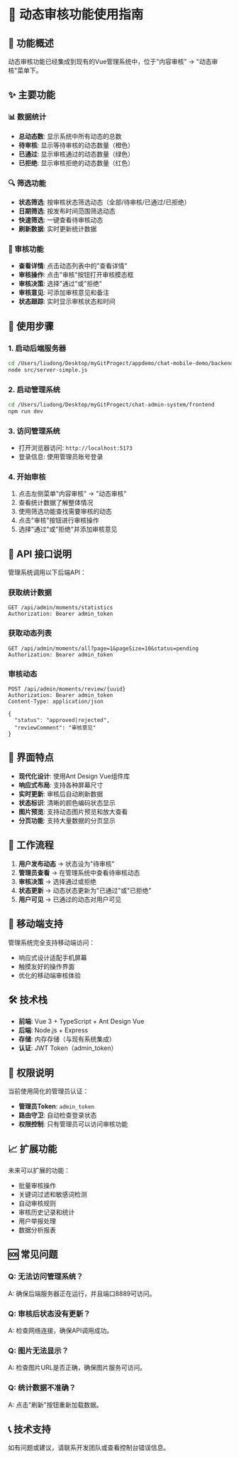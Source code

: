 # 📱 动态审核功能使用指南

## 🎯 功能概述

动态审核功能已经集成到现有的Vue管理系统中，位于"内容审核" → "动态审核"菜单下。

## ✨ 主要功能

### 📊 数据统计
- **总动态数**: 显示系统中所有动态的总数
- **待审核**: 显示等待审核的动态数量（橙色）
- **已通过**: 显示审核通过的动态数量（绿色）
- **已拒绝**: 显示审核拒绝的动态数量（红色）

### 🔍 筛选功能
- **状态筛选**: 按审核状态筛选动态（全部/待审核/已通过/已拒绝）
- **日期筛选**: 按发布时间范围筛选动态
- **快速筛选**: 一键查看待审核动态
- **刷新数据**: 实时更新统计数据

### 📝 审核功能
- **查看详情**: 点击动态列表中的"查看详情"
- **审核操作**: 点击"审核"按钮打开审核模态框
- **审核决策**: 选择"通过"或"拒绝"
- **审核意见**: 可添加审核意见和备注
- **状态跟踪**: 实时显示审核状态和时间

## 🚀 使用步骤

### 1. 启动后端服务器
```bash
cd /Users/liudong/Desktop/myGitProgect/appdemo/chat-mobile-demo/backend
node src/server-simple.js
```

### 2. 启动管理系统
```bash
cd /Users/liudong/Desktop/myGitProgect/chat-admin-system/frontend
npm run dev
```

### 3. 访问管理系统
- 打开浏览器访问: `http://localhost:5173`
- 登录信息: 使用管理员账号登录

### 4. 开始审核
1. 点击左侧菜单"内容审核" → "动态审核"
2. 查看统计数据了解整体情况
3. 使用筛选功能查找需要审核的动态
4. 点击"审核"按钮进行审核操作
5. 选择"通过"或"拒绝"并添加审核意见

## 🔧 API 接口说明

管理系统调用以下后端API：

### 获取统计数据
```
GET /api/admin/moments/statistics
Authorization: Bearer admin_token
```

### 获取动态列表
```
GET /api/admin/moments/all?page=1&pageSize=10&status=pending
Authorization: Bearer admin_token
```

### 审核动态
```
POST /api/admin/moments/review/{uuid}
Authorization: Bearer admin_token
Content-Type: application/json

{
  "status": "approved|rejected",
  "reviewComment": "审核意见"
}
```

## 🎨 界面特点

- **现代化设计**: 使用Ant Design Vue组件库
- **响应式布局**: 支持各种屏幕尺寸
- **实时更新**: 审核后自动刷新数据
- **状态标识**: 清晰的颜色编码状态显示
- **图片预览**: 支持动态图片预览和放大查看
- **分页功能**: 支持大量数据的分页显示

## 🔄 工作流程

1. **用户发布动态** → 状态设为"待审核"
2. **管理员查看** → 在管理系统中查看待审核动态
3. **审核决策** → 选择通过或拒绝
4. **状态更新** → 动态状态更新为"已通过"或"已拒绝"
5. **用户可见** → 已通过的动态对用户可见

## 📱 移动端支持

管理系统完全支持移动端访问：
- 响应式设计适配手机屏幕
- 触摸友好的操作界面
- 优化的移动端审核体验

## 🛠️ 技术栈

- **前端**: Vue 3 + TypeScript + Ant Design Vue
- **后端**: Node.js + Express
- **存储**: 内存存储（与现有系统集成）
- **认证**: JWT Token（admin_token）

## 🔐 权限说明

当前使用简化的管理员认证：
- **管理员Token**: `admin_token`
- **路由守卫**: 自动检查登录状态
- **权限控制**: 只有管理员可以访问审核功能

## 📈 扩展功能

未来可以扩展的功能：
- 批量审核操作
- 关键词过滤和敏感词检测
- 自动审核规则
- 审核历史记录和统计
- 用户举报处理
- 数据分析报表

## 🆘 常见问题

### Q: 无法访问管理系统？
A: 确保后端服务器正在运行，并且端口8889可访问。

### Q: 审核后状态没有更新？
A: 检查网络连接，确保API调用成功。

### Q: 图片无法显示？
A: 检查图片URL是否正确，确保图片服务可访问。

### Q: 统计数据不准确？
A: 点击"刷新"按钮重新加载数据。

## 📞 技术支持

如有问题或建议，请联系开发团队或查看控制台错误信息。
